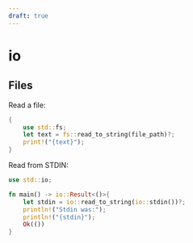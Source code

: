 ```yaml
---
draft: true
---
```


# io

## Files

Read a file:

```rust
{
    use std::fs;
    let text = fs::read_to_string(file_path)?;
    print!("{text}");
}
```

Read from STDIN:

```rust
use std::io;

fn main() -> io::Result<()>{
    let stdin = io::read_to_string(io::stdin())?;
    println!("Stdin was:");
    println!("{stdin}");
    Ok(())
}
```
